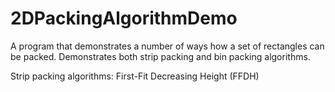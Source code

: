 2DPackingAlgorithmDemo
======================

A program that demonstrates a number of ways how a set of rectangles can be packed. Demonstrates both strip packing and bin packing algorithms.

Strip packing algorithms:
First-Fit Decreasing Height (FFDH)
